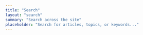 ```yaml
---
title: "Search" 
layout: "search"
summary: "Search across the site"
placeholder: "Search for articles, topics, or keywords..."
---
```

